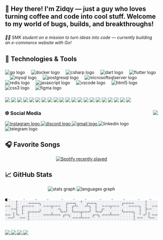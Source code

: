 <h2 align="left">👾 Hey there! I'm Zidqy — just a guy who loves turning coffee and code into cool stuff. Welcome to my world of bugs, builds, and breakthroughs!</h2>

###

<h6 align="left">👨‍🎓 SMK student on a mission to turn ideas into code — currently building an e-commerce website with Go!</h6>

###

## 🔧 Technologies & Tools

###

<div align="left">
  <img src="https://cdn.jsdelivr.net/gh/devicons/devicon/icons/go/go-original.svg" height="40" alt="go logo"  />
  <img width="12" />
  <img src="https://cdn.jsdelivr.net/gh/devicons/devicon/icons/docker/docker-original.svg" height="40" alt="docker logo"  />
  <img width="12" />
  <img src="https://cdn.jsdelivr.net/gh/devicons/devicon/icons/csharp/csharp-original.svg" height="40" alt="csharp logo"  />
  <img width="12" />
  <img src="https://cdn.jsdelivr.net/gh/devicons/devicon/icons/dart/dart-original.svg" height="40" alt="dart logo"  />
  <img width="12" />
  <img src="https://cdn.jsdelivr.net/gh/devicons/devicon/icons/flutter/flutter-original.svg" height="40" alt="flutter logo"  />
  <img width="12" />
  <img src="https://cdn.jsdelivr.net/gh/devicons/devicon/icons/mysql/mysql-original.svg" height="40" alt="mysql logo"  />
  <img width="12" />
  <img src="https://cdn.jsdelivr.net/gh/devicons/devicon/icons/postgresql/postgresql-original.svg" height="40" alt="postgresql logo"  />
  <img width="12" />
  <img src="https://cdn.jsdelivr.net/gh/devicons/devicon/icons/microsoftsqlserver/microsoftsqlserver-plain.svg" height="40" alt="microsoftsqlserver logo"  />
  <img width="12" />
  <img src="https://cdn.jsdelivr.net/gh/devicons/devicon/icons/redis/redis-original.svg" height="40" alt="redis logo"  />
  <img width="12" />
  <img src="https://cdn.jsdelivr.net/gh/devicons/devicon/icons/javascript/javascript-original.svg" height="40" alt="javascript logo"  />
  <img width="12" />
  <img src="https://cdn.jsdelivr.net/gh/devicons/devicon/icons/vscode/vscode-original.svg" height="40" alt="vscode logo"  />
  <img width="12" />
  <img src="https://cdn.jsdelivr.net/gh/devicons/devicon/icons/html5/html5-original.svg" height="40" alt="html5 logo"  />
  <img width="12" />
  <img src="https://cdn.jsdelivr.net/gh/devicons/devicon/icons/css3/css3-original.svg" height="40" alt="css3 logo"  />
  <img width="12" />
  <img src="https://cdn.jsdelivr.net/gh/devicons/devicon/icons/figma/figma-original.svg" height="40" alt="figma logo"  />
</div>

###

![](https://img.shields.io/badge/Code-Golang-informational?style=flat&logo=go&logoColor=white&color=2bbc8a)
![](https://img.shields.io/badge/Framework-Fiber-informational?style=flat&logo=go&logoColor=white&color=2bbc8a)
![](https://img.shields.io/badge/Framework-Gin_Gonic-informational?style=flat&logo=go&logoColor=white&color=2bbc8a)
![](https://img.shields.io/badge/API-Swagger-informational?style=flat&logo=swagger&logoColor=white&color=2bbc8a)
![](https://img.shields.io/badge/Container-Docker-informational?style=flat&logo=docker&logoColor=white&color=2bbc8a)
![](https://img.shields.io/badge/Code-C%23-informational?style=flat&logo=c-sharp&logoColor=white&color=2bbc8a)
![](https://img.shields.io/badge/Code-Dart-informational?style=flat&logo=dart&logoColor=white&color=2bbc8a)
![](https://img.shields.io/badge/Framework-Flutter-informational?style=flat&logo=flutter&logoColor=white&color=2bbc8a)
![](https://img.shields.io/badge/Database-MySQL-informational?style=flat&logo=mysql&logoColor=white&color=2bbc8a)
![](https://img.shields.io/badge/Database-PostgreSQL-informational?style=flat&logo=postgresql&logoColor=white&color=2bbc8a)
![](https://img.shields.io/badge/Database-SQL_Server-informational?style=flat&logo=microsoft-sql-server&logoColor=white&color=2bbc8a)
![](https://img.shields.io/badge/Database-Redis-informational?style=flat&logo=redis&logoColor=white&color=2bbc8a)
![](https://img.shields.io/badge/Code-JavaScript-informational?style=flat&logo=javascript&logoColor=white&color=2bbc8a)
![](https://img.shields.io/badge/Editor-VS_Code-informational?style=flat&logo=visual-studio-code&logoColor=white&color=2bbc8a)
![](https://img.shields.io/badge/Web-HTML5-informational?style=flat&logo=html5&logoColor=white&color=2bbc8a)
![](https://img.shields.io/badge/Web-CSS3-informational?style=flat&logo=css3&logoColor=white&color=2bbc8a)
![](https://img.shields.io/badge/Design-Figma-informational?style=flat&logo=figma&logoColor=white&color=2bbc8a)
![](https://img.shields.io/badge/Editor-GoLand-informational?style=flat&logo=goland&logoColor=white&color=2bbc8a)
![](https://img.shields.io/badge/Tool-Postman-informational?style=flat&logo=postman&logoColor=white&color=2bbc8a)
![](https://img.shields.io/badge/UI-DataGrid-informational?style=flat&logo=datagrip&logoColor=white&color=2bbc8a)
![](https://img.shields.io/badge/Editor-IntelliJ_IDEA_Ultimate-informational?style=flat&logo=intellij-idea&logoColor=white&color=2bbc8a)

###

<img align="right" height="150" src="https://media3.giphy.com/media/v1.Y2lkPTc5MGI3NjExY2sxbHRobjA1cTg5MW5yOXF0ejV6eXVkODVldno5bmhheWJvMXZsaiZlcD12MV9pbnRlcm5hbF9naWZfYnlfaWQmY3Q9Zw/ZVik7pBtu9dNS/giphy.gif"  />

###

### 🌐 Social Media


<div align="left">
  <a href="https://www.instagram.com/zidqy.notnaughty_/" target="_blank">
    <img src="https://img.shields.io/static/v1?message=Instagram&logo=instagram&label=&color=E4405F&logoColor=white&labelColor=&style=for-the-badge" height="35" alt="instagram logo"  />
  </a>
  <a href="https://discordapp.com/users/1365365561600512051" target="_blank">
    <img src="https://img.shields.io/static/v1?message=Discord&logo=discord&label=&color=7289DA&logoColor=white&labelColor=&style=for-the-badge" height="35" alt="discord logo"  />
  </a>
  <a href="adityamaullana234@gmail.com" target="_blank">
    <img src="https://img.shields.io/static/v1?message=Gmail&logo=gmail&label=&color=D14836&logoColor=white&labelColor=&style=for-the-badge" height="35" alt="gmail logo"  />
  </a>
  <img src="https://img.shields.io/static/v1?message=LinkedIn&logo=linkedin&label=&color=0077B5&logoColor=white&labelColor=&style=for-the-badge" height="35" alt="linkedin logo"  />
  <img src="https://img.shields.io/static/v1?message=Telegram&logo=telegram&label=&color=2CA5E0&logoColor=white&labelColor=&style=for-the-badge" height="35" alt="telegram logo"  />
</div>

###

## 🎧 Favorite Songs

<div align="center">
  <a href="https://open.spotify.com/user/3137f75fv5z6cejf7rcb7y44ooaa">
    <img src="https://spotify-recently-played-readme.vercel.app/api?user=3137f75fv5z6cejf7rcb7y44ooaa&count=5" alt="Spotify recently played"  />
  </a>
</div>

###

## 📈 GitHub Stats

<div align="center">
  <img src="https://github-readme-stats.vercel.app/api?username=adityamaulanazidqy&hide_title=false&hide_rank=false&show_icons=true&include_all_commits=true&count_private=true&disable_animations=false&theme=dracula&locale=en&hide_border=false&order=1" height="150" alt="stats graph"  />
  <img src="https://github-readme-stats.vercel.app/api/top-langs?username=adityamaulanazidqy&locale=en&hide_title=false&layout=compact&card_width=320&langs_count=5&theme=dracula&hide_border=false&order=2" height="150" alt="languages graph"  />
</div>

###

<picture>
  <source media="(prefers-color-scheme: dark)" srcset="https://raw.githubusercontent.com/adityamaulanazidqy/adityamaulanazidqy/output/pacman-contribution-graph-dark.svg">
  <source media="(prefers-color-scheme: light)" srcset="https://raw.githubusercontent.com/adityamaulanazidqy/adityamaulanazidqy/output/pacman-contribution-graph.svg">
  <img alt="pacman contribution graph" src="https://raw.githubusercontent.com/adityamaulanazidqy/adityamaulanazidqy/output/pacman-contribution-graph.svg">
</picture>

###
<a href="https://github.com/adityamaulanazidqy/go-libraryschool-api">
  <img align="center" src="https://github-readme-stats.vercel.app/api/pin/?username=adityamaulanazidqy&repo=go-libraryschool-api&title_color=ffffff&text_color=c9cacc&icon_color=2bbc8a&bg_color=1d1f21" />
</a>   

<a href="https://github.com/adityamaulanazidqy/go-ourproject-api">
  <img align="center" src="https://github-readme-stats.vercel.app/api/pin/?username=adityamaulanazidqy&repo=go-ourproject-api&title_color=ffffff&text_color=c9cacc&icon_color=2bbc8a&bg_color=1d1f21" />
</a>    

<a href="https://github.com/adityamaulanazidqy/libraryschool-app">
  <img align="center" src="https://github-readme-stats.vercel.app/api/pin/?username=adityamaulanazidqy&repo=libraryschool-app&title_color=ffffff&text_color=c9cacc&icon_color=2bbc8a&bg_color=1d1f21" />
</a>

<a href="https://github.com/adityamaulanazidqy/go-coursework">
  <img align="center" src="https://github-readme-stats.vercel.app/api/pin/?username=adityamaulanazidqy&repo=go-coursework&title_color=ffffff&text_color=c9cacc&icon_color=2bbc8a&bg_color=1d1f21" />
</a>
